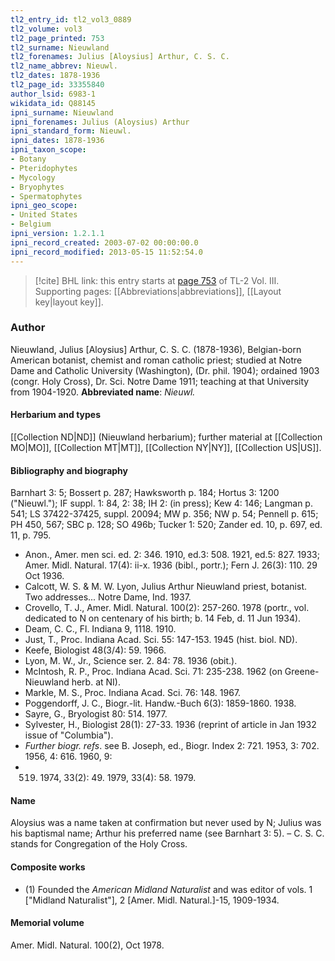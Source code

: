 ```yaml
---
tl2_entry_id: tl2_vol3_0889
tl2_volume: vol3
tl2_page_printed: 753
tl2_surname: Nieuwland
tl2_forenames: Julius [Aloysius] Arthur, C. S. C.
tl2_name_abbrev: Nieuwl.
tl2_dates: 1878-1936
tl2_page_id: 33355840
author_lsid: 6983-1
wikidata_id: Q88145
ipni_surname: Nieuwland
ipni_forenames: Julius (Aloysius) Arthur
ipni_standard_form: Nieuwl.
ipni_dates: 1878-1936
ipni_taxon_scope: 
- Botany
- Pteridophytes
- Mycology
- Bryophytes
- Spermatophytes
ipni_geo_scope: 
- United States
- Belgium
ipni_version: 1.2.1.1
ipni_record_created: 2003-07-02 00:00:00.0
ipni_record_modified: 2013-05-15 11:52:54.0
---
```



> [!cite] BHL link: this entry starts at [page 753](https://www.biodiversitylibrary.org/page/33355840) of TL-2 Vol. III.
> Supporting pages: [[Abbreviations|abbreviations]], [[Layout key|layout key]].

### Author

Nieuwland, Julius \[Aloysius\] Arthur, C. S. C. (1878-1936), Belgian-born American botanist, chemist and roman catholic priest; studied at Notre Dame and Catholic University (Washington), (Dr. phil. 1904); ordained 1903 (congr. Holy Cross), Dr. Sci. Notre Dame 1911; teaching at that University from 1904-1920. 
**Abbreviated name**: *Nieuwl.*

#### Herbarium and types

[[Collection ND|ND]] (Nieuwland herbarium); further material at [[Collection MO|MO]], [[Collection MT|MT]], [[Collection NY|NY]], [[Collection US|US]].

#### Bibliography and biography

Barnhart 3: 5; Bossert p. 287; Hawksworth p. 184; Hortus 3: 1200 ("Nieuwl."); IF suppl. 1: 84, 2: 38; IH 2: (in press); Kew 4: 146; Langman p. 541; LS 37422-37425, suppl. 20094; MW p. 356; NW p. 54; Pennell p. 615; PH 450, 567; SBC p. 128; SO 496b; Tucker 1: 520; Zander ed. 10, p. 697, ed. 11, p. 795.
- Anon., Amer. men sci. ed. 2: 346. 1910, ed.3: 508. 1921, ed.5: 827. 1933; Amer. Midl. Natural. 17(4): ii-x. 1936 (bibl., portr.); Fern J. 26(3): 110. 29 Oct 1936.
- Calcott, W. S. & M. W. Lyon, Julius Arthur Nieuwland priest, botanist. Two addresses... Notre Dame, Ind. 1937.
- Crovello, T. J., Amer. Midl. Natural. 100(2): 257-260. 1978 (portr., vol. dedicated to N on centenary of his birth; b. 14 Feb, d. 11 Jun 1934).
- Deam, C. C., Fl. Indiana 9, 1118. 1910.
- Just, T., Proc. Indiana Acad. Sci. 55: 147-153. 1945 (hist. biol. ND).
- Keefe, Biologist 48(3/4): 59. 1966.
- Lyon, M. W., Jr., Science ser. 2. 84: 78. 1936 (obit.).
- McIntosh, R. P., Proc. Indiana Acad. Sci. 71: 235-238. 1962 (on Greene-Nieuwland herb. at NI).
- Markle, M. S., Proc. Indiana Acad. Sci. 76: 148. 1967.
- Poggendorff, J. C., Biogr.-lit. Handw.-Buch 6(3): 1859-1860. 1938.
- Sayre, G., Bryologist 80: 514. 1977.
- Sylvester, H., Biologist 28(1): 27-33. 1936 (reprint of article in Jan 1932 issue of "Columbia").
- *Further biogr. refs*. see B. Joseph, ed., Biogr. Index 2: 721. 1953, 3: 702. 1956, 4: 616. 1960, 9:
- 519. 1974, 33(2): 49. 1979, 33(4): 58. 1979.

#### Name

Aloysius was a name taken at confirmation but never used by N; Julius was his baptismal name; Arthur his preferred name (see Barnhart 3: 5). – C. S. C. stands for Congregation of the Holy Cross.

#### Composite works

- (1) Founded the *American Midland Naturalist* and was editor of vols. 1 \["Midland Naturalist"\], 2 \[Amer. Midl. Natural.\]-15, 1909-1934.

#### Memorial volume

Amer. Midl. Natural. 100(2), Oct 1978.

